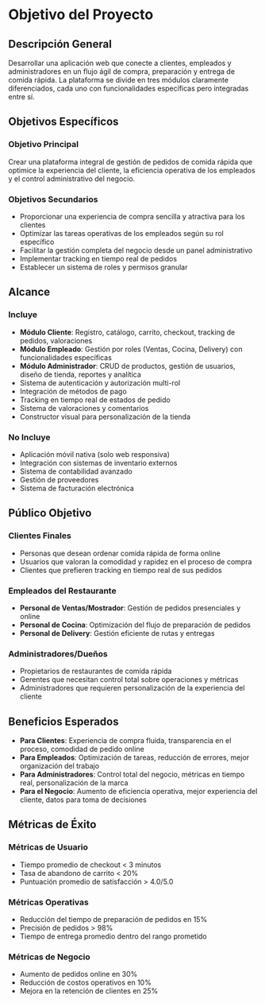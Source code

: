 # Objetivo del Proyecto

## Descripción General

Desarrollar una aplicación web que conecte a clientes, empleados y administradores en un flujo ágil de compra, preparación y entrega de comida rápida. La plataforma se divide en tres módulos claramente diferenciados, cada uno con funcionalidades específicas pero integradas entre sí.

## Objetivos Específicos

### Objetivo Principal
Crear una plataforma integral de gestión de pedidos de comida rápida que optimice la experiencia del cliente, la eficiencia operativa de los empleados y el control administrativo del negocio.

### Objetivos Secundarios
- Proporcionar una experiencia de compra sencilla y atractiva para los clientes
- Optimizar las tareas operativas de los empleados según su rol específico
- Facilitar la gestión completa del negocio desde un panel administrativo
- Implementar tracking en tiempo real de pedidos
- Establecer un sistema de roles y permisos granular

## Alcance

### Incluye
- **Módulo Cliente**: Registro, catálogo, carrito, checkout, tracking de pedidos, valoraciones
- **Módulo Empleado**: Gestión por roles (Ventas, Cocina, Delivery) con funcionalidades específicas
- **Módulo Administrador**: CRUD de productos, gestión de usuarios, diseño de tienda, reportes y analítica
- Sistema de autenticación y autorización multi-rol
- Integración de métodos de pago
- Tracking en tiempo real de estados de pedido
- Sistema de valoraciones y comentarios
- Constructor visual para personalización de la tienda

### No Incluye
- Aplicación móvil nativa (solo web responsiva)
- Integración con sistemas de inventario externos
- Sistema de contabilidad avanzado
- Gestión de proveedores
- Sistema de facturación electrónica

## Público Objetivo

### Clientes Finales
- Personas que desean ordenar comida rápida de forma online
- Usuarios que valoran la comodidad y rapidez en el proceso de compra
- Clientes que prefieren tracking en tiempo real de sus pedidos

### Empleados del Restaurante
- **Personal de Ventas/Mostrador**: Gestión de pedidos presenciales y online
- **Personal de Cocina**: Optimización del flujo de preparación de pedidos
- **Personal de Delivery**: Gestión eficiente de rutas y entregas

### Administradores/Dueños
- Propietarios de restaurantes de comida rápida
- Gerentes que necesitan control total sobre operaciones y métricas
- Administradores que requieren personalización de la experiencia del cliente

## Beneficios Esperados

- **Para Clientes**: Experiencia de compra fluida, transparencia en el proceso, comodidad de pedido online
- **Para Empleados**: Optimización de tareas, reducción de errores, mejor organización del trabajo
- **Para Administradores**: Control total del negocio, métricas en tiempo real, personalización de la marca
- **Para el Negocio**: Aumento de eficiencia operativa, mejor experiencia del cliente, datos para toma de decisiones

## Métricas de Éxito

### Métricas de Usuario
- Tiempo promedio de checkout < 3 minutos
- Tasa de abandono de carrito < 20%
- Puntuación promedio de satisfacción > 4.0/5.0

### Métricas Operativas
- Reducción del tiempo de preparación de pedidos en 15%
- Precisión de pedidos > 98%
- Tiempo de entrega promedio dentro del rango prometido

### Métricas de Negocio
- Aumento de pedidos online en 30%
- Reducción de costos operativos en 10%
- Mejora en la retención de clientes en 25%